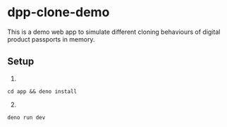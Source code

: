 # dpp-clone-demo

This is a demo web app to simulate different cloning behaviours of digital product passports in memory.

## Setup
1. 
```
cd app && deno install
```

2. 
```
deno run dev
```